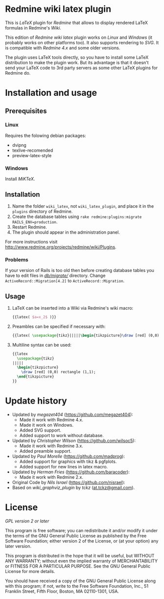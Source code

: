 # Redmine wiki latex plugin

This is _LaTeX_ plugin for _Redmine_ that allows to display rendered LaTeX formulas in Redmine's _Wiki_.

This edition of _Redmine wiki latex_ plugin works on _Linux_ and _Windows_ (it probably works on other platforms too). It also supports rendering to _SVG_. It is compatible with _Redmine 4.x_ and some older versions.

The plugin uses LaTeX tools directly, so you have to install some LaTeX distribution to make the plugin work. But its advantage is that it doesn't send your LaTeX code to 3rd party servers as some other LaTeX plugins for Redmine do.

# Installation and usage

## Prerequisites

### Linux

Requires the folowing debian packages:
* dvipng
* texlive-recomended
* preview-latex-style

### Windows

Install _MiKTeX_.

## Installation

1. Name the folder `wiki_latex`, not `wiki_latex_plugin`, and place it in the `plugins` directory of Redmine.
2. Create the database tables using `rake redmine:plugins:migrate RAILS_ENV=production`.
3. Restart Redmine.
4. The plugin should appear in the administration panel.

For more instructions visit http://www.redmine.org/projects/redmine/wiki/Plugins.

### Problems

If your version of Rails is too old then before creating database tables you have to edit files in [_db/migrate/_](db/migrate/) directory. Change `ActiveRecord::Migration[4.2]` to `ActiveRecord::Migration`.

## Usage

1. LaTeX can be inserted into a Wiki via Redmine's wiki macro:
    ```tex
    {{latex( $a=x_2$ )}}
    ```
2. Preambles can be specified if necessary with:
    ```tex
    {{latex( \usepackage{tikz}|||||\begin{tikzpicture}\draw [red] (0,0) rectangle (1,1);\end{tikzpicture} )}}
    ```
3. Multiline syntax can be used:
    ```tex
    {{latex
      \usepackage{tikz}
    |||||
      \begin{tikzpicture}
        \draw [red] (0,0) rectangle (1,1);
      \end{tikzpicture}
    }}
    ```

# Update history

* Updated by _megazet404_ (https://github.com/megazet404):
  * Made it work with Redmine 4.x.
  * Made it work on Windows.
  * Added SVG support.
  * Added support to work without database.
* Updated by _Christopher Wilson_ (https://github.com/wilsoc5):
  * Made it work with Redmine 3.x.
  * Added preamble support.
* Updated by _Paul Morelle_ (https://github.com/madprog):
  * Added support for graphics with tikz & pgfplots.
  * Added support for new lines in latex macro.
* Updated by _Herman Fries_ (https://github.com/baracoder):
  * Made it work with Redmine 2.x.
* Original Code by _Nils Israel_ (https://github.com/nisrael):
* Based on _wiki_graphviz_plugin_ by _tckz_ (<at.tckz@gmail.com>).

# License

_GPL version 2 or later_

This program is free software; you can redistribute it and/or
modify it under the terms of the GNU General Public License
as published by the Free Software Foundation; either version 2
of the License, or (at your option) any later version.

This program is distributed in the hope that it will be useful,
but WITHOUT ANY WARRANTY; without even the implied warranty of
MERCHANTABILITY or FITNESS FOR A PARTICULAR PURPOSE. See the
GNU General Public License for more details.

You should have received a copy of the GNU General Public License
along with this program; if not, write to the Free Software
Foundation, Inc., 51 Franklin Street, Fifth Floor, Boston, MA 02110-1301, USA.
